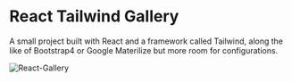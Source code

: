 <h1>React Tailwind Gallery</h1>

<p> A small project built with React and a framework called Tailwind, along the like of Bootstrap4 or Google Materilize
but more room for configurations. </p>


![React-Gallery](react-gallery.gif)
